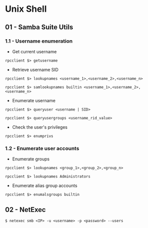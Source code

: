 # Unix Shell

## 01 - Samba Suite Utils

### 1.1 - Username enumeration

- Get current username

`rpcclient $> getusername`

- Retrieve username SID

```
rpcclient $> lookupnames <username_1>,<username_2>,<username_n>

rpcclient $> samlookupnames builtin <username_1>,<username_2>,<username_n>
```

- Enumerate username

```
rpcclient $> queryuser <username | SID>

rpcclient $> queryusergroups <username_rid_value>
```

- Check the user's privileges

`rpcclient $> enumprivs`

### 1.2 - Enumerate user accounts

- Enumerate groups

```
rpcclient $> lookupnames <group_1>,<group_2>,<group_n>

rpcclient $> lookupnames Administrators
```

- Enumerate alias group accounts

`rpcclient $> enumalsgroups builtin`

## 02 - NetExec

`$ netexec smb <IP> -u <username> -p <password> --users`